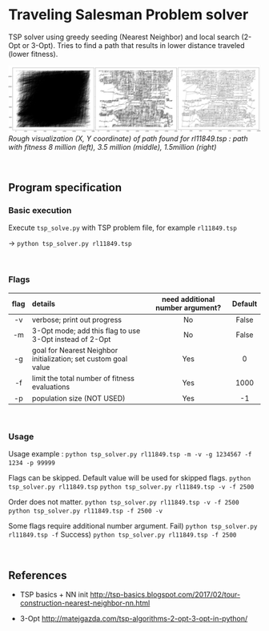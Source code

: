 # Traveling Salesman Problem solver

TSP solver using greedy seeding (Nearest Neighbor) and local search (2-Opt or 3-Opt). Tries to find a path that results in lower distance traveled (lower fitness).

![tsp_example](./report/tsp_visualize.jpg)
_Rough visualization (X, Y coordinate) of path found for rl11849.tsp : path with fitness 8 million (left), 3.5 million (middle), 1.5million (right)_

<br>

## Program specification

### Basic execution

Execute `tsp_solve.py` with TSP problem file, for example `rl11849.tsp`

→ `python tsp_solver.py rl11849.tsp`

<br>

### Flags

| flag | details                                                         | need additional number argument? | Default |
| :--: | :-------------------------------------------------------------- | :------------------------------: | :-----: |
|  -v  | verbose; print out progress                                     |                No                |  False  |
|  -m  | 3-Opt mode; add this flag to use 3-Opt instead of 2-Opt         |                No                |  False  |
|  -g  | goal for Nearest Neighbor initialization; set custom goal value |               Yes                |    0    |
|  -f  | limit the total number of fitness evaluations                   |               Yes                |  1000   |
|  -p  | population size (NOT USED)                                      |               Yes                |   -1    |

<br>

### Usage

Usage example : `python tsp_solver.py rl11849.tsp -m -v -g 1234567 -f 1234 -p 99999`

Flags can be skipped. Default value will be used for skipped flags.
`python tsp_solver.py rl11849.tsp`
`python tsp_solver.py rl11849.tsp -v -f 2500`

Order does not matter.
`python tsp_solver.py rl11849.tsp -v -f 2500`
`python tsp_solver.py rl11849.tsp -f 2500 -v`

Some flags require additional number argument.
Fail) `python tsp_solver.py rl11849.tsp -f`
Success) `python tsp_solver.py rl11849.tsp -f 2500`

<br>

## References

- TSP basics + NN init
  http://tsp-basics.blogspot.com/2017/02/tour-construction-nearest-neighbor-nn.html

- 3-Opt
  http://matejgazda.com/tsp-algorithms-2-opt-3-opt-in-python/
